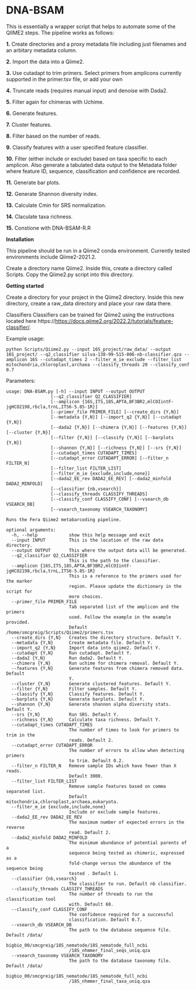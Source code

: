 # DNA-BSAM
This is essentially a wrapper script that helps to automate some of the QIIME2 steps. The pipeline works as follows:

__1.__ Create directories and a proxy metadata file including just filenames and an arbitary metadata column.

__2.__ Import the data into a Qiime2.

__3.__ Use cutadapt to trim primers. Select primers from amplicons currently supported in the primer.tsv file, or add your own

__4.__ Truncate reads (requires manual input) and denoise with Dada2.

__5.__ Filter again for chimeras with Uchime.

__6.__ Generate features.

__7.__ Cluster features.

__8.__ Filter based on the number of reads.

__9.__ Classify features with a user specified feature classifier.

__10.__ Filter (either include or exclude) based on taxa specific to each amplicon. Also generate a tabulated data output to the Metadata folder where feature ID, sequence, classification and confidence are recorded.

__11.__ Generate bar plots.

__12.__ Generate Shannon diversity index.

__13.__ Calculate Cmin for SRS normalization.

__14.__ Claculate taxa richness.

__15.__ Constione with DNA-BSAM-R.R

__Installation__

This pipeline should be run in a Qiime2 conda environment. Currently tested environments include Qiime2-2021.2.

Create a directory name Qiime2. Inside this, create a directory called Scripts. Copy the Qiime2.py script into this directory.

__Getting started__

Create a directory for your project in the Qiime2 directory. Inside this new directory, create a raw_data directory and place your raw data there.

Classifiers Classifiers can be trained for Qiime2 using the instructions located here https://https://docs.qiime2.org/2022.2/tutorials/feature-classifier/.

Example usage:
```
python Scripts/Qiime2.py --input 16S_project/raw_data/ --output 16S_project/ --q2_classifier silva-138-99-515-806-nb-classifier.qza --amplicon 16S --cutadapt_times 2 --filter_m_ie exclude --filter_list mitochondria,chloroplast,archaea --classify_threads 20 --classify_conf 0.7
```

Parameters:

```
usage: DNA-BSAM.py [-h] --input INPUT --output OUTPUT
                 [--q2_classifier Q2_CLASSIFIER]
                 [--amplicon {16S,ITS,18S,APTA,BF3BR2,mlCOIintF-jgHCO2198,rbcla,trnL,ITS6-5.8S-1R}]
                 [--primer_file PRIMER_FILE] [--create_dirs {Y,N}]
                 [--metadata {Y,N}] [--import_q2 {Y,N}] [--cutadapt {Y,N}]
                 [--dada2 {Y,N}] [--chimera {Y,N}] [--features {Y,N}] [--cluster {Y,N}]
                 [--filter {Y,N}] [--classify {Y,N}] [--barplots {Y,N}]
                 [--shannon {Y,N}] [--richness {Y,N}] [--srs {Y,N}]
                 [--cutadapt_times CUTADAPT_TIMES]
                 [--cutadapt_error CUTADAPT_ERROR] [--filter_n FILTER_N]
                 [--filter_list FILTER_LIST]
                 [--filter_m_ie {exclude,include,none}]
                 [--dada2_EE_rev DADA2_EE_REV] [--dada2_minfold DADA2_MINFOLD]
                 [--classifier {nb,vsearch}]
                 [--classify_threads CLASSIFY_THREADS]
                 [--classify_conf CLASSIFY_CONF] [--vsearch_db VSEARCH_DB]
                 [--vsearch_taxonomy VSEARCH_TAXONOMY]

Runs the Fera Qiime2 metabarcoding pipeline.

optional arguments:
  -h, --help            show this help message and exit
  --input INPUT         This is the location of the raw data directory.
  --output OUTPUT       This where the output data will be generated.
  --q2_classifier Q2_CLASSIFIER
                        This is the path to the classifier.
  --amplicon {16S,ITS,18S,APTA,BF3BR2,mlCOIintF-jgHCO2198,rbcla,trnL,ITS6-5.8S-1R}
                        This is a reference to the primers used for the marker
                        region. Please update the dictionary in the script for
                        more choices.
  --primer_file PRIMER_FILE
                        Tab separated list of the amplicon and the primers
                        used. Follow the example in the example provided.
                        Default /home/smcgreig/Scripts/Qiime2/primers.tsv
  --create_dirs {Y,N}   Creates the directory structure. Default Y.
  --metadata {Y,N}      Create metadata file. Default Y.
  --import_q2 {Y,N}     Import data into qiime2. Default Y.
  --cutadapt {Y,N}      Run cutadapt. Default Y.
  --dada2 {Y,N}         Run dada2. Default Y.
  --chimera {Y,N}       Run uchime for chimera removal. Default Y.
  --features {Y,N}      Generate features from chimera removed data. Default
                        Y.
  --cluster {Y,N}       Generate clustered features. Default Y.
  --filter {Y,N}        Filter samples. Default Y.
  --classify {Y,N}      Classify features. Default Y.
  --barplots {Y,N}      Generate barplots. Default Y.
  --shannon {Y,N}       Generate shannon alpha diversity stats. Default Y.
  --srs {Y,N}           Run SRS. Default Y.
  --richness {Y,N}      Calculate taxa richness. Default Y.
  --cutadapt_times CUTADAPT_TIMES
                        The number of times to look for primers to trim in the
                        reads. Default 2.
  --cutadapt_error CUTADAPT_ERROR
                        The number of errors to allow when detecting primers
                        to trim. Default 0.2.
  --filter_n FILTER_N   Remove sample IDs which have fewer than X reads.
                        Default 3000.
  --filter_list FILTER_LIST
                        Remove sample features based on comma separated list.
                        Default mitochondria,chloroplast,archaea,eukaryota.
  --filter_m_ie {exclude,include,none}
                        Include or exclude sample features.
  --dada2_EE_rev DADA2_EE_REV
                        The maximum number of expected errors in the reverse
                        read. Default 2.
  --dada2_minfold DADA2_MINFOLD
                        The minimum abundance of potential parents of a
                        sequence being tested as chimeric, expressed as a
                        fold-change versus the abundance of the sequence being
                        tested . Default 1.
  --classifier {nb,vsearch}
                        The classifier to run. Default nb classifier.
  --classify_threads CLASSIFY_THREADS
                        The number of threads to run the classification tool
                        with. Default 60.
  --classify_conf CLASSIFY_CONF
                        The confidence required for a successful
                        classification. Default 0.7.
  --vsearch_db VSEARCH_DB
                        The path to the database sequence file. Default /data/
                        bigbio_00/smcgreig/18S_nematode/18S_nematode_full_ncbi
                        /18S_nhmmer_final_seqs_uniq.qza
  --vsearch_taxonomy VSEARCH_TAXONOMY
                        The path to the database taxonomy file. Default /data/
                        bigbio_00/smcgreig/18S_nematode/18S_nematode_full_ncbi
                        /18S_nhmmer_final_taxa_uniq.qza
```
